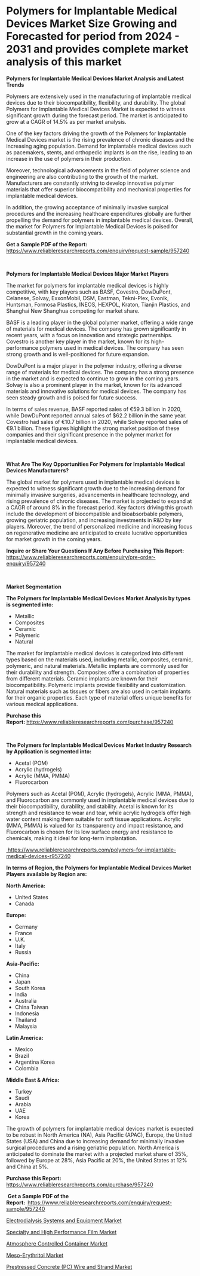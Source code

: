 <p><h1>Polymers for Implantable Medical Devices Market Size Growing and Forecasted for period from 2024 - 2031 and provides complete market analysis of this market</h1></p><p><strong>Polymers for Implantable Medical Devices Market Analysis and Latest Trends</strong></p>
<p><p>Polymers are extensively used in the manufacturing of implantable medical devices due to their biocompatibility, flexibility, and durability. The global Polymers for Implantable Medical Devices Market is expected to witness significant growth during the forecast period. The market is anticipated to grow at a CAGR of 14.5% as per market analysis.</p><p>One of the key factors driving the growth of the Polymers for Implantable Medical Devices market is the rising prevalence of chronic diseases and the increasing aging population. Demand for implantable medical devices such as pacemakers, stents, and orthopedic implants is on the rise, leading to an increase in the use of polymers in their production.</p><p>Moreover, technological advancements in the field of polymer science and engineering are also contributing to the growth of the market. Manufacturers are constantly striving to develop innovative polymer materials that offer superior biocompatibility and mechanical properties for implantable medical devices.</p><p>In addition, the growing acceptance of minimally invasive surgical procedures and the increasing healthcare expenditures globally are further propelling the demand for polymers in implantable medical devices. Overall, the market for Polymers for Implantable Medical Devices is poised for substantial growth in the coming years.</p></p>
<p><strong>Get a Sample PDF of the Report:&nbsp;</strong> <a href="https://www.reliableresearchreports.com/enquiry/request-sample/957240">https://www.reliableresearchreports.com/enquiry/request-sample/957240</a></p>
<p>&nbsp;</p>
<p><strong>Polymers for Implantable Medical Devices Major Market Players</strong></p>
<p><p>The market for polymers for implantable medical devices is highly competitive, with key players such as BASF, Covestro, DowDuPont, Celanese, Solvay, ExxonMobil, DSM, Eastman, Tekni-Plex, Evonik, Huntsman, Formosa Plastics, INEOS, HEXPOL, Kraton, Tianjin Plastics, and Shanghai New Shanghua competing for market share. </p><p>BASF is a leading player in the global polymer market, offering a wide range of materials for medical devices. The company has grown significantly in recent years, with a focus on innovation and strategic partnerships. Covestro is another key player in the market, known for its high-performance polymers used in medical devices. The company has seen strong growth and is well-positioned for future expansion.</p><p>DowDuPont is a major player in the polymer industry, offering a diverse range of materials for medical devices. The company has a strong presence in the market and is expected to continue to grow in the coming years. Solvay is also a prominent player in the market, known for its advanced materials and innovative solutions for medical devices. The company has seen steady growth and is poised for future success.</p><p>In terms of sales revenue, BASF reported sales of €59.3 billion in 2020, while DowDuPont reported annual sales of $62.2 billion in the same year. Covestro had sales of €10.7 billion in 2020, while Solvay reported sales of €9.1 billion. These figures highlight the strong market position of these companies and their significant presence in the polymer market for implantable medical devices.</p></p>
<p>&nbsp;</p>
<p><strong>What Are The Key Opportunities For Polymers for Implantable Medical Devices Manufacturers?</strong></p>
<p><p>The global market for polymers used in implantable medical devices is expected to witness significant growth due to the increasing demand for minimally invasive surgeries, advancements in healthcare technology, and rising prevalence of chronic diseases. The market is projected to expand at a CAGR of around 8% in the forecast period. Key factors driving this growth include the development of biocompatible and bioabsorbable polymers, growing geriatric population, and increasing investments in R&D by key players. Moreover, the trend of personalized medicine and increasing focus on regenerative medicine are anticipated to create lucrative opportunities for market growth in the coming years.</p></p>
<p><strong>Inquire or Share Your Questions If Any Before Purchasing This Report:</strong> <a href="https://www.reliableresearchreports.com/enquiry/pre-order-enquiry/957240">https://www.reliableresearchreports.com/enquiry/pre-order-enquiry/957240</a></p>
<p>&nbsp;</p>
<p><strong>Market Segmentation</strong></p>
<p><strong>The Polymers for Implantable Medical Devices Market Analysis by types is segmented into:</strong></p>
<p><ul><li>Metallic</li><li>Composites</li><li>Ceramic</li><li>Polymeric</li><li>Natural</li></ul></p>
<p><p>The market for implantable medical devices is categorized into different types based on the materials used, including metallic, composites, ceramic, polymeric, and natural materials. Metallic implants are commonly used for their durability and strength. Composites offer a combination of properties from different materials. Ceramic implants are known for their biocompatibility. Polymeric implants provide flexibility and customization. Natural materials such as tissues or fibers are also used in certain implants for their organic properties. Each type of material offers unique benefits for various medical applications.</p></p>
<p><strong>Purchase this Report:&nbsp;</strong><a href="https://www.reliableresearchreports.com/purchase/957240">https://www.reliableresearchreports.com/purchase/957240</a></p>
<p>&nbsp;</p>
<p><strong>The Polymers for Implantable Medical Devices Market Industry Research by Application is segmented into:</strong></p>
<p><ul><li>Acetal (POM)</li><li>Acrylic (hydrogels)</li><li>Acrylic (MMA, PMMA)</li><li>Fluorocarbon</li></ul></p>
<p><p>Polymers such as Acetal (POM), Acrylic (hydrogels), Acrylic (MMA, PMMA), and Fluorocarbon are commonly used in implantable medical devices due to their biocompatibility, durability, and stability. Acetal is known for its strength and resistance to wear and tear, while acrylic hydrogels offer high water content making them suitable for soft tissue applications. Acrylic (MMA, PMMA) is valued for its transparency and impact resistance, and Fluorocarbon is chosen for its low surface energy and resistance to chemicals, making it ideal for long-term implantation.</p></p>
<p><a href="https://www.reliableresearchreports.com/polymers-for-implantable-medical-devices-r957240">&nbsp;https://www.reliableresearchreports.com/polymers-for-implantable-medical-devices-r957240</a></p>
<p><strong>In terms of Region, the Polymers for Implantable Medical Devices Market Players available by Region are:</strong></p>
<p>
    <p> <strong> North America: </strong>
        <ul>
            <li>United States</li>
            <li>Canada</li>
        </ul>
        </p> 
    <p> <strong> Europe: </strong>
        <ul>
            <li>Germany</li>
            <li>France</li>
            <li>U.K.</li>
            <li>Italy</li>
            <li>Russia</li>
        </ul>
        </p> 
    <p> <strong> Asia-Pacific: </strong>
        <ul>
            <li>China</li>
            <li>Japan</li>
            <li>South Korea</li>
            <li>India</li>
            <li>Australia</li>
            <li>China Taiwan</li>
            <li>Indonesia</li>
            <li>Thailand</li>
            <li>Malaysia</li>
        </ul>
        </p> 
    <p> <strong> Latin America: </strong>
        <ul>
            <li>Mexico</li>
            <li>Brazil</li>
            <li>Argentina Korea</li>
            <li>Colombia</li>
        </ul>
        </p> 
    <p> <strong> Middle East & Africa: </strong>
        <ul>
            <li>Turkey</li>
            <li>Saudi</li>
            <li>Arabia</li>
            <li>UAE</li>
            <li>Korea</li>
        </ul>
    </p>
    </p>
<p><p>The growth of polymers for implantable medical devices market is expected to be robust in North America (NA), Asia Pacific (APAC), Europe, the United States (USA) and China due to increasing demand for minimally invasive surgical procedures and a rising geriatric population. North America is anticipated to dominate the market with a projected market share of 35%, followed by Europe at 28%, Asia Pacific at 20%, the United States at 12% and China at 5%.</p></p>
<p><strong>Purchase this Report: </strong><a href="https://www.reliableresearchreports.com/purchase/957240">https://www.reliableresearchreports.com/purchase/957240</a></p>
<p>&nbsp;<strong>Get a Sample PDF of the Report:&nbsp;&nbsp;</strong><a href="https://www.reliableresearchreports.com/enquiry/request-sample/957240">https://www.reliableresearchreports.com/enquiry/request-sample/957240</a></p>
<p><strong></strong></p>
<p><p><a href="https://github.com/lylyparadise/Market-Research-Report-List-5/blob/main/electrodialysis-systems-and-equipment-market.md">Electrodialysis Systems and Equipment Market</a></p><p><a href="https://issuu.com/reportprime-2/docs/specialty-and-high-performance-film_b67da07c870152">Specialty and High Performance Film Market</a></p><p><a href="https://issuu.com/reportprime-2/docs/atmosphere-controlled-container-mar_e29e0a4bbd645a">Atmosphere Controlled Container Market</a></p><p><a href="https://github.com/GroverBarry/Market-Research-Report-List-7/blob/main/meso-erythritol-market.md">Meso-Erythritol Market</a></p><p><a href="https://issuu.com/reportprime-2/docs/prestressed-concrete-pc-wire-and-st_45fa02dea6f69d">Prestressed Concrete (PC) Wire and Strand Market</a></p></p>